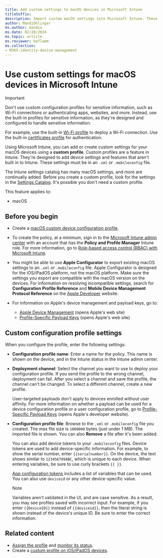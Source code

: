 ```yaml
---
title: Add custom settings to macOS devices in Microsoft Intune
titleSuffix:
description: Import custom macOS settings into Microsoft Intune. These settings can create, use, and control custom settings and features on macOS devices. This custom profile can then be assigned or distributed to macOS devices in your organization to create a baseline or standard.
author: MandiOhlinger
ms.author: mandia
ms.date: 02/28/2024
ms.topic: article
ms.reviewer: beflamm
ms.collection:
- M365-identity-device-management
---
```


# Use custom settings for macOS devices in Microsoft Intune

> [!IMPORTANT]
> Don't use custom configuration profiles for sensitive information, such as Wi-Fi connections or authenticating apps, websites, and more. Instead, use the built-in profiles for sensitive information, as they're designed and configured to handle sensitive information.
>
> For example, use the built-in [Wi-Fi profile](wi-fi-settings-configure.md) to deploy a Wi-Fi connection. Use the built-in [certificates profile](../protect/certificates-configure.md) for authentication.

Using Microsoft Intune, you can add or create custom settings for your macOS devices using a **custom profile**. Custom profiles are a feature in Intune. They're designed to add device settings and features that aren't built in to Intune. These settings must be in an `.xml` or `.mobileconfig` file.

The Intune settings catalog has many macOS settings, and more are continually added. Before you create a custom profile, look for the settings in the [Settings Catalog](../configuration/settings-catalog.md). It's possible you don't need a custom profile.

This feature applies to:

- macOS

## Before you begin

- Create a [macOS custom device configuration profile](custom-settings-configure.md).

- To create the policy, at a minimum, sign in to the [Microsoft Intune admin center](https://go.microsoft.com/fwlink/?linkid=2109431) with an account that has the **Policy and Profile Manager** Intune role. For more information, go to [Role-based access control (RBAC) with Microsoft Intune](../fundamentals/role-based-access-control.md).

- You might be able to use **Apple Configurator** to export existing macOS settings to an `.xml` or `.mobileconfig` file. Apple Configurator is designed for the iOS/iPadOS platform, not the macOS platform. Make sure the settings you export are compatible with the macOS version on the devices. For information on resolving incompatible settings, search for **Configuration Profile Reference** and **Mobile Device Management Protocol Reference** on the [Apple Developer](https://developer.apple.com/) website.

- For information on Apple's device management and payload keys, go to:

  - [Apple Device Management](https://developer.apple.com/documentation/devicemanagement) (opens Apple's web site)
  - [Profile-Specific Payload Keys](https://developer.apple.com/documentation/devicemanagement/profile-specific_payload_keys) (opens Apple's web site)

## Custom configuration profile settings

When you configure the profile, enter the following settings:

- **Configuration profile name**: Enter a name for the policy. This name is shown on the device, and in the Intune status in the Intune admin center.
- **Deployment channel**: Select the channel you want to use to deploy your configuration profile. If you send the profile to the wrong channel, deployment can fail. After you select a channel and save the profile, the channel can't be changed. To select a different channel, create a new profile.

  User-targeted payloads don't apply to devices enrolled without user affinity. For more information on whether a payload can be used for a device configuration profile or a user configuration profile, go to [Profile-Specific Payload Keys](https://developer.apple.com/documentation/devicemanagement/profile-specific_payload_keys) (opens Apple's developer website).

- **Configuration profile file**: Browse to the `.xml` or `.mobileconfig` file you created. The max file size is `1000000` bytes (just under 1 MB). The imported file is shown. You can also **Remove** a file after it's been added.

  You can also add device tokens to your `.mobileconfig` files. Device tokens are used to add device-specific information. For example, to show the serial number, enter `{{serialnumber}}`. On the device, the text shows similar to `123456789ABC`, which is unique to each device. When entering variables, be sure to use curly brackets `{{ }}`.

  [App configuration tokens](../apps/app-configuration-policies-use-ios.md#tokens-used-in-the-property-list) includes a list of variables that can be used. You can also use `deviceid` or any other device-specific value.

  > [!NOTE]
  > Variables aren't validated in the UI, and are case sensitive. As a result, you may see profiles saved with incorrect input. For example, if you enter `{{DeviceID}}` instead of `{{deviceid}}`, then the literal string is shown instead of the device's unique ID. Be sure to enter the correct information.

## Related content

- [Assign the profile](device-profile-assign.md) and [monitor its status](device-profile-monitor.md).
- Create a [custom profile on iOS/iPadOS devices](custom-settings-ios.md).
